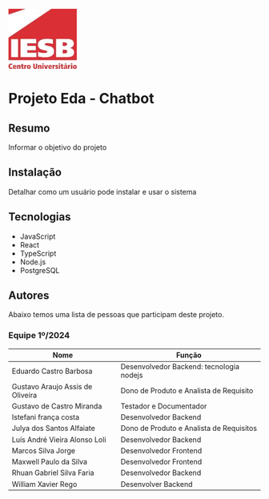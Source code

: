 ![Centro Universitário IESB](image.png)

# Projeto Eda - Chatbot

## Resumo

Informar o objetivo do projeto

## Instalação

Detalhar como um usuário pode instalar e usar o sistema

## Tecnologias

- JavaScript
- React
- TypeScript
- Node.js
- PostgreSQL

## Autores

Abaixo temos uma lista de pessoas que participam deste projeto.

### Equipe 1º/2024

| Nome | Função |
| ---- | ------ |
| Eduardo Castro Barbosa | Desenvolvedor Backend: tecnologia nodejs |
| Gustavo Araujo Assis de Oliveira | Dono de Produto e Analista de Requisito |
| Gustavo de Castro Miranda| Testador e Documentador |
| Istefani frança costa | Desenvolvedor Backend  |
| Julya dos Santos Alfaiate | Dono de Produto e Analista de Requisitos|
| Luís André Vieira Alonso Loli| Desenvolvedor Backend |
| Marcos Silva Jorge | Desenvolvedor Frontend |
| Maxwell Paulo da Silva | Desenvolvedor Frontend |
| Rhuan Gabriel Silva Faria| Desenvolvedor Backend |
| William Xavier Rego | Desenvolver Backend |